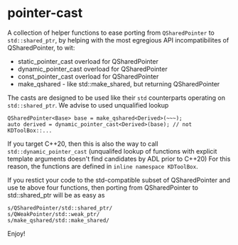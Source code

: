 pointer-cast
==================

A collection of helper functions to ease porting from `QSharedPointer`
to `std::shared_ptr`, by helping with the most egregious API
incompatibilites of QSharedPointer, to wit:

- static_pointer_cast overload for QSharedPointer
- dynamic_pointer_cast overload for QSharedPointer
- const_pointer_cast overload for QSharedPointer
- make_qshared - like std::make_shared, but returning QSharedPointer

The casts are designed to be used like their `std` counterparts
operating on `std::shared_ptr`. We advise to used unqualified lookup

    QSharedPointer<Base> base = make_qshared<Derived>(~~~);
    auto derived = dynamic_pointer_cast<Derived>(base); // not KDToolBox::...

If you target C++20, then this is also the way to call
`std::dynamic_pointer_cast` (unqualifed lookup of functions with
explicit template arguments doesn't find candidates by ADL prior to
C++20) For this reason, the functions are defined in `inline namespace
KDToolBox`.

If you restict your code to the std-compatible subset of
QSharedPointer and use te above four functions, then porting from
QSharedPointer to std::shared_ptr will be as easy as

    s/QSharedPointer/std::shared_ptr/
    s/QWeakPointer/std::weak_ptr/
    s/make_qshared/std::make_shared/

Enjoy!
